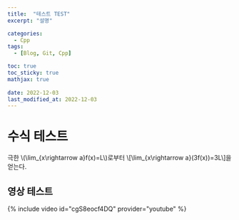 ```yaml
---
title:  "테스트 TEST"
excerpt: "설명"

categories:
  - Cpp
tags:
  - [Blog, Git, Cpp]

toc: true
toc_sticky: true
mathjax: true
 
date: 2022-12-03
last_modified_at: 2022-12-03
---
```


# 수식 테스트
극한 \\(\lim_{x\rightarrow a}f(x)=L\\)로부터 \\[\lim_{x\rightarrow a}(3f(x))=3L\\]을 얻는다.

## 영상 테스트

{% include video id="cgS8eocf4DQ" provider="youtube" %}
